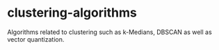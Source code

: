 # clustering-algorithms
Algorithms related to clustering such as k-Medians, DBSCAN as well as vector quantization. 
